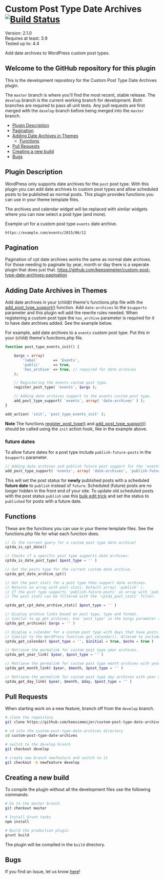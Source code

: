 # Custom Post Type Date Archives [![Build Status](https://travis-ci.org/keesiemeijer/custom-post-type-date-archives.svg?branch=develop)](http://travis-ci.org/keesiemeijer/custom-post-type-date-archives) #

Version:           2.1.0  
Requires at least: 3.9  
Tested up to:      4.4  

Add date archives to WordPress custom post types.

## Welcome to the GitHub repository for this plugin ##
This is the development repository for the Custom Post Type Date Archives plugin.

The `master` branch is where you'll find the most recent, stable release.
The `develop` branch is the current working branch for development. Both branches are required to pass all unit tests. Any pull requests are first merged with the `develop` branch before being merged into the `master` branch.

* [Plugin Description](https://github.com/keesiemeijer/custom-post-type-date-archives/tree/develop#plugin-description)
* [Pagination](https://github.com/keesiemeijer/custom-post-type-date-archives/tree/develop#pagination)
* [Adding Date Archives in Themes](https://github.com/keesiemeijer/custom-post-type-date-archives/tree/develop#adding-date-archives-in-themes)
  * [Functions](https://github.com/keesiemeijer/custom-post-type-date-archives/tree/develop#functions)
* [Pull Requests](https://github.com/keesiemeijer/custom-post-type-date-archives/tree/develop#pull-requests)
* [Creating a new build](https://github.com/keesiemeijer/custom-post-type-date-archives/tree/develop#creating-a-new-build)
* [Bugs](https://github.com/keesiemeijer/custom-post-type-date-archives/tree/develop#bugs)

## Plugin Description ##

WordPress only supports date archives for the `post` post type. With this plugin you can add date archives to custom post types and allow scheduled posts to be published as normal posts. This plugin provides functions you can use in your theme template files.

The archives and calendar widget will be replaced with similar widgets where you can now select a post type (and more).

Example url for a custom post type `events` date archive.
```
https://example.com/events/2015/06/12
```

## Pagination
Pagination of cpt date archives works the same as normal date archives. For those needing to paginate by year, month or day there is a seperate plugin that does just that.
https://github.com/keesiemeijer/custom-post-type-date-archives-pagination 


## Adding Date Archives in Themes
Add date archives in your (child)t theme's functions.php file with the [add_post_type_support()](http://codex.wordpress.org/Function_Reference/add_post_type_support) function. Add `date-archives` to the `$supports` parameter and this plugin will add the rewrite rules needed.
When registering a custom post type the `has_archive` parameter is required for it to have date archives added. See the example below. 

For example, add date archives to a `events` custom post type. Put this in your (child) theme's functions.php file. 

```php
function post_type_events_init() {

	$args = array(
		'label'       => 'Events',
		'public'      => true,
		'has_archive' => true, // required for date archives
	);

	// Registering the events custom post type.
	register_post_type( 'events', $args );

	// Adding date archives support to the events custom post type.
	add_post_type_support( 'events', array( 'date-archives' ) );
}

add_action( 'init', 'post_type_events_init' );
```

**Note** The functions [register_post_type()](https://codex.wordpress.org/Function_Reference/register_post_type) and [add_post_type_support()](https://codex.wordpress.org/Function_Reference/add_post_type_support) should be called using the `init` action hook, like in the example above.

### future dates
To allow future dates for a post type include `publish-future-posts` in the `$supports` parameter.
```php
// Adding date archives and publish future post support for the 'events' custom post type.
add_post_type_support( 'events', array( 'date-archives', 'publish-future-posts' ) );
```
This will set the post status for **newly** published posts with a scheduled **future date** to `publish` instead of `future`. Scheduled (future) posts are no longer hidden in the front end of your site. To update old scheduled posts with the post status `publish` use this [bulk edit trick](http://bobwp.com/bulk-edit-posts-wordpress/) and set the status to `published` for posts with a future date.

## Functions

These are the functions you can use in your theme template files.
See the functions.php file for what each function does.

```php
// Is the current query for a custom post type date archive?
cptda_is_cpt_date()
```

```php
// Checks if a specific post type supports date archives.
cptda_is_date_post_type( $post_type = '' )
```

```php
// Get the posts type for the current custom date archive.
cptda_get_date_archive_cpt()
```

```php
// Get the post stati for a post type thas support date archives. 
// Returns an array with post stati. Default array( 'publish' ).
// If the post type supports 'publish-future-posts' an array with 'publish' and 'future' is returned.
// The post stati can be filtered with the 'cptda_post_stati' filter.

cptda_get_cpt_date_archive_stati( $post_type = '' )
```

```php
// Display archive links based on post type, type and format.
// Similar to wp_get_archives. Use 'post_type' in the $args parameter to set the post type
cptda_get_archives( $args = '' )
```

```php
// Display a calendar for a custom post type with days that have posts as links.
// Similar to the WordPress function get_calendar(). Altered to include a custom post type parameter.
cptda_get_calendar( $post_type = '', $initial = true, $echo = true )
```

```php
// Retrieve the permalink for custom post type year archives.
cptda_get_year_link( $year, $post_type = '' )
```

```php
// Retrieve the permalink for custom post type month archives with year.
cptda_get_month_link( $year, $month, $post_type = '' )
```

```php
// Retrieve the permalink for custom post type day archives with year and month.
cptda_get_day_link( $year, $month, $day, $post_type = '' )
```

## Pull Requests ##
When starting work on a new feature, branch off from the `develop` branch.
```bash
# clone the repository
git clone https://github.com/keesiemeijer/custom-post-type-date-archives.git

# cd into the custom-post-type-date-archives directory
cd custom-post-type-date-archives

# switch to the develop branch
git checkout develop

# create new branch newfeature and switch to it
git checkout -b newfeature develop
```

## Creating a new build ##
To compile the plugin without all the development files use the following commands:
```bash
# Go to the master branch
git checkout master

# Install Grunt tasks
npm install

# Build the production plugin
grunt build
```
The plugin will be compiled in the `build` directory.

## Bugs ##
If you find an issue, let us know [here](https://github.com/keesiemeijer/custom-post-type-date-archives/issues?state=open)!